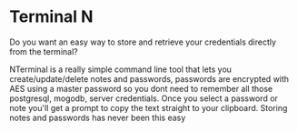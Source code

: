 <h1>Terminal N</h1>

<p>Do you want an easy way to store and retrieve your credentials directly from the terminal?</p>
<p>NTerminal is a really simple command line tool that lets you create/update/delete notes and passwords, passwords are encrypted with AES using a master password so you dont need to remember all those postgresql, mogodb, server credentials. Once you select a password or note you'll get a prompt to copy the text straight to your clipboard. Storing notes and passwords has never been this easy</p>
